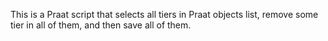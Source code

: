 This is a Praat script that selects all tiers in Praat objects list, remove some tier in all of them, and then save all of them.
